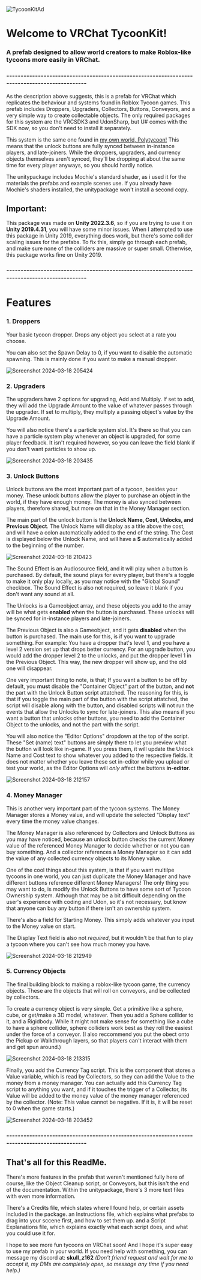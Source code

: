 ![TycoonKitAd](https://github.com/zSkull162/TycoonKit/assets/70001936/8879a608-e16a-4599-8f8a-35af5c9dbafe)

# Welcome to VRChat TycoonKit!
### A prefab designed to allow world creators to make Roblox-like tycoons more easily in VRChat.
### ---------------------------------------------------------------------------------------------
As the description above suggests, this is a prefab for VRChat which replicates the behaviour and systems found in Roblox Tycoon games. This prefab includes Droppers, Upgraders, Collectors, Buttons, Conveyors, and a very simple way to create collectable objects. The only required packages for this system are the VRCSDK3 and UdonSharp, but U# comes with the SDK now, so you don't need to install it separately.

This system is the same one found in [my own world, Polytycoon!](https://vrchat.com/home/world/wrld_5e16723e-b5c9-4683-9757-557e69805316) This means that the unlock buttons are fully synced between in-instance players, and late-joiners. While the droppers, upgraders, and currency objects themselves aren't synced, they'll be dropping at about the same time for every player anyways, so you should hardly notice.

The unitypackage includes Mochie's standard shader, as i used it for the materials the prefabs and example scenes use. If you already have Mochie's shaders installed, the unitypackage won't install a second copy.

## Important:
This package was made on <b>Unity 2022.3.6</b>, so if you are trying to use it on <b>Unity 2019.4.31</b>, you will have some minor issues.
When I attempted to use this package in Unity 2019, everything does work, but there's some collider scaling issues for the prefabs. To fix this, simply go through each prefab, and make sure none of the colliders are massive or super small. Otherwise, this package works fine on Unity 2019.

### ---------------------------------------------------------------------------------------------
# Features
### 1. Droppers
Your basic tycoon dropper. Drops any object you select at a rate you choose.

You can also set the Spawn Delay to 0, if you want to disable the automatic spawning. This is mainly done if you want to make a manual dropper.

![Screenshot 2024-03-18 205424](https://github.com/zSkull162/TycoonKit/assets/70001936/f53af516-8ebf-464f-8a1e-dc11eb9817a7)


### 2. Upgraders
The upgraders have 2 options for upgrading, Add and Multiply. If set to add, they will add the Upgrade Amount to the value of whatever passes through the upgrader. If set to multiply, they multiply a passing object's value by the Upgrade Amount.

You will also notice there's a particle system slot. It's there so that you can have a particle system play whenever an object is upgraded, for some player feedback. It isn't required however, so you can leave the field blank if you don't want particles to show up.

![Screenshot 2024-03-18 203435](https://github.com/zSkull162/TycoonKit/assets/70001936/495b6d15-423f-4803-96ad-4f84a903574c)


### 3. Unlock Buttons
Unlock buttons are the most important part of a tycoon, besides your money. These unlock buttons allow the player to purchase an object in the world, if they have enough money. The money is also synced between players, therefore shared, but more on that in the Money Manager section.

The main part of the unlock button is the <b>Unlock Name, Cost, Unlocks, and Previous Object</b>. The Unlock Name will display as a title above the cost, and will have a colon automatically added to the end of the string. The Cost is displayed below the Unlock Name, and will have a <b>$</b> automatically added to the beginning of the number.

![Screenshot 2024-03-18 210423](https://github.com/zSkull162/TycoonKit/assets/70001936/030a0221-2026-429e-89ae-7a5ce6a72b7f)

The Sound Effect is an Audiosource field, and it will play when a button is purchased. By default, the sound plays for every player, but there's a toggle to make it only play locally, as you may notice with the "Global Sound" checkbox.
The Sound Effect is also not required, so leave it blank if you don't want any sound at all.

The Unlocks is a Gameobject array, and these objects you add to the array will be what gets <b>enabled</b> when the button is purchased. These unlocks will be synced for in-instance players and late-joiners.

The Previous Object is also a Gameobject, and it gets <b>disabled</b> when the button is purchased. The main use for this, is if you want to upgrade something. For example:
You have a dropper that's level 1, and you have a level 2 version set up that drops better currency. For an upgrade button, you would add the dropper level 2 to the unlocks, and put the dropper level 1 in the Previous Object. This way, the new dropper will show up, and the old one will disappear.

One very important thing to note, is that; If you want a button to be off by default, you <b>must</b> disable the "Container Object" part of the button, and <b>not</b> the part with the Unlock Button script attatched.
The reasoning for this, is that if you toggle the main part of the button with the script attatched, the script will disable along with the button, and disabled scripts will not run the events that allow the Unlocks to sync for late-joiners.
This also means if you want a button that unlocks other buttons, you need to add the Container Object to the unlocks, and not the part with the script.

You will also notice the "Editor Options" dropdown at the top of the script. These "Set (name) text" buttons are simply there to let you preview what the button will look like in-game. If you press them, it will update the Unlock Name and Cost text to show whatever you added to the respective fields.
It does not matter whether you leave these set in-editor while you upload or test your world, as the Editor Options will <i>only</i> affect the buttons <b>in-editor</b>.

![Screenshot 2024-03-18 212157](https://github.com/zSkull162/TycoonKit/assets/70001936/a4db7834-f234-4944-a06f-8a07d5152f7c)


### 4. Money Manager
This is another very important part of the tycoon systems. The Money Manager stores a Money value, and will update the selected "Display text" every time the money value changes.

The Money Manager is also referenced by Collectors and Unlock Buttons as you may have noticed, because an unlock button checks the current Money value of the referenced Money Manager to decide whether or not you can buy something. And a collector references a Money Manager so it can add the value of any collected currency objects to its Money value.

One of the cool things about this system, is that if you want multilpe tycoons in one world, you can just duplicate the Money Manager and have different buttons reference different Money Managers! The only thing you may want to do, is modify the Unlock Buttons to have some sort of Tycoon Ownership system. Although that may be a bit difficult depending on the user's experience with coding and Udon, so it's not necessary, but know that anyone can buy any button if there isn't an ownership system.

There's also a field for Starting Money. This simply adds whatever you input to the Money value on start.

The Display Text field is also not <i>required</i>, but it wouldn't be that fun to play a tycoon where you can't see how much money you have.

![Screenshot 2024-03-18 212949](https://github.com/zSkull162/TycoonKit/assets/70001936/7c40649f-3d60-4dea-94ba-184f24000f80)


### 5. Currency Objects
The final building block to making a roblox-like tycoon game, the currency objects. These are the objects that will roll on conveyors, and be collected by collectors.

To create a currency object is very simple. Get a primitive like a sphere, cube, or get/make a 3D model, whatever. Then you add a Sphere collider to it, and a Rigidbody. While it might not make sense for something like a cube to have a sphere collider, sphere colliders work best as they roll the easiest under the force of a conveyor.
(I also reccommend you put the obect onto the Pickup or Walkthrough layers, so that players can't interact with them and get spun around.)

![Screenshot 2024-03-18 213315](https://github.com/zSkull162/TycoonKit/assets/70001936/8ff5ee95-9b9d-4512-aa04-aa864b0b36b7)

Finally, you add the Currency Tag script. This is the component that stores a Value variable, which is read by Collectors, so they can add the Value to the money from a money manager. You can actually add this Currency Tag script to anything you want, and if it touches the trigger of a Collector, its Value will be added to the money value of the money manager referenced by the collector.
(Note: This value cannot be negative. If it is, it will be reset to 0 when the game starts.)

![Screenshot 2024-03-18 203452](https://github.com/zSkull162/TycoonKit/assets/70001936/a759f92d-9749-4959-8c18-e7ff72a9813c)

### ---------------------------------------------------------------------------------------------
## That's all for this ReadMe.
There's more features in the prefab that weren't mentioned fully here of course, like the Object Cleanup script, or Conveyors, but this isn't the end of the documentation. Within the unitypackage, there's 3 more text files with even more information.

There's a Credits file, which states where I found help, or certain assets included in the package.
an Instructions file, which explains what prefabs to drag into your sccene first, and how to set them up.
and a Script Explanations file, which explains exactly what each script does, and what you could use it for.

I hope to see more fun tycoons on VRChat soon! And I hope it's super easy to use my prefab in your world. If you need help with something, you can message my discord at: <b>skull_z162</b>
<i>(Don't friend request and wait for me to accept it, my DMs are completely open, so message any time if you need help.)</i>
